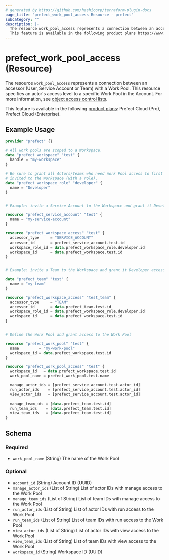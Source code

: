 ```yaml
---
# generated by https://github.com/hashicorp/terraform-plugin-docs
page_title: "prefect_work_pool_access Resource - prefect"
subcategory: ""
description: |-
  The resource work_pool_access represents a connection between an accessor (User, Service Account or Team) with a Work Pool. This resource specifies an actor's access level to a specific Work Pool in the Account. For more information, see object access control lists https://docs.prefect.io/v3/manage/cloud/manage-users/object-access-control-lists.
  This feature is available in the following product plans https://www.prefect.io/pricing: Prefect Cloud (Pro), Prefect Cloud (Enterprise).
---
```


# prefect_work_pool_access (Resource)

The resource `work_pool_access` represents a connection between an accessor (User, Service Account or Team) with a Work Pool. This resource specifies an actor's access level to a specific Work Pool in the Account. For more information, see [object access control lists](https://docs.prefect.io/v3/manage/cloud/manage-users/object-access-control-lists).

This feature is available in the following [product plans](https://www.prefect.io/pricing): Prefect Cloud (Pro), Prefect Cloud (Enterprise).

## Example Usage

```terraform
provider "prefect" {}

# All work pools are scoped to a Workspace.
data "prefect_workspace" "test" {
  handle = "my-workspace"
}

# Be sure to grant all Actors/Teams who need Work Pool access to first be
# invited to the Workspace (with a role).
data "prefect_workspace_role" "developer" {
  name = "Developer"
}


# Example: invite a Service Account to the Workspace and grant it Developer access

resource "prefect_service_account" "test" {
  name = "my-service-account"
}

resource "prefect_workspace_access" "test" {
  accessor_type     = "SERVICE_ACCOUNT"
  accessor_id       = prefect_service_account.test.id
  workspace_role_id = data.prefect_workspace_role.developer.id
  workspace_id      = data.prefect_workspace.test.id
}


# Example: invite a Team to the Workspace and grant it Developer access

data "prefect_team" "test" {
  name = "my-team"
}

resource "prefect_workspace_access" "test_team" {
  accessor_type     = "TEAM"
  accessor_id       = data.prefect_team.test.id
  workspace_role_id = data.prefect_workspace_role.developer.id
  workspace_id      = data.prefect_workspace.test.id
}


# Define the Work Pool and grant access to the Work Pool

resource "prefect_work_pool" "test" {
  name         = "my-work-pool"
  workspace_id = data.prefect_workspace.test.id
}

resource "prefect_work_pool_access" "test" {
  workspace_id   = data.prefect_workspace.test.id
  work_pool_name = prefect_work_pool.test.name

  manage_actor_ids = [prefect_service_account.test.actor_id]
  run_actor_ids    = [prefect_service_account.test.actor_id]
  view_actor_ids   = [prefect_service_account.test.actor_id]

  manage_team_ids = [data.prefect_team.test.id]
  run_team_ids    = [data.prefect_team.test.id]
  view_team_ids   = [data.prefect_team.test.id]
}
```

<!-- schema generated by tfplugindocs -->
## Schema

### Required

- `work_pool_name` (String) The name of the Work Pool

### Optional

- `account_id` (String) Account ID (UUID)
- `manage_actor_ids` (List of String) List of actor IDs with manage access to the Work Pool
- `manage_team_ids` (List of String) List of team IDs with manage access to the Work Pool
- `run_actor_ids` (List of String) List of actor IDs with run access to the Work Pool
- `run_team_ids` (List of String) List of team IDs with run access to the Work Pool
- `view_actor_ids` (List of String) List of actor IDs with view access to the Work Pool
- `view_team_ids` (List of String) List of team IDs with view access to the Work Pool
- `workspace_id` (String) Workspace ID (UUID)
